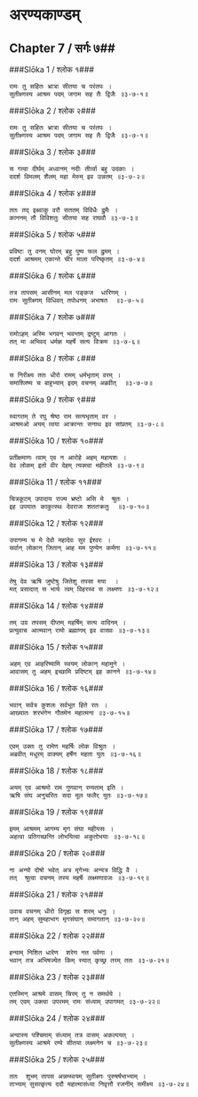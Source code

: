 अरण्यकाण्डम्
===============================


## Chapter 7  / सर्गः ७##


###Slōka 1 / श्लोक १###


    रामः तु सहितः भ्रात्रा सीतया च परंतपः ।
    सुतीक्ष्णस्य आश्रम पदम् जगाम सह तैः द्विजैः ॥३-७-१॥


###Slōka 2 / श्लोक २###


    रामः तु सहितः भ्रात्रा सीतया च परंतपः ।
    सुतीक्ष्णस्य आश्रम पदम् जगाम सह तैः द्विजैः ॥३-७-१॥


###Slōka 3 / श्लोक ३###


    स गत्वा दीर्घम् अध्वानम् नदीः तीर्त्वा बहु उदकाः ।
    ददर्श विमलम् शैलम् महा मेरुम् इव उन्नतम् ॥३-७-२॥


###Slōka 4 / श्लोक ४###


    ततः तद् इक्ष्वाकु वरौ सततम् विविधैः द्रुमैः ।
    काननम् तौ विविशतुः सीतया सह राघवौ ॥३-७-३॥


###Slōka 5 / श्लोक ५###


    प्रविष्टः तु वनम् घोरम् बहु पुष्प फल द्रुमम् ।
    ददर्श आश्रमम् एकान्ते चीर माला परिष्कृतम् ॥३-७-४॥


###Slōka 6 / श्लोक ६###


    तत्र तापसम् आसीनम् मल पङ्कज  धारिणम् ।
    रामः सुतीक्ष्णम् विधिवत् तपोधनम् अभाषत  ॥३-७-५॥


###Slōka 7 / श्लोक ७###


    रामोऽहम् अस्मि भगवन् भवन्तम् द्रष्टुम् आगतः ।
    तत् मा अभिवद धर्मज्ञ महर्षे सत्य विक्रम ॥३-७-६॥


###Slōka 8 / श्लोक ८###


    स निरीक्ष्य ततः धीरो रामम् धर्मभृताम् वरम् ।
    समाश्लिष्य च बाहुभ्याम् इदम् वचनम् अब्रवीत्  ॥३-७-७॥


###Slōka 9 / श्लोक ९###


    स्वागतम् ते रघु श्रेष्ठ राम सत्यभृताम् वर ।
    आश्रमओ अयम् त्वया आक्रान्तः सनाथ इव सांप्रतम् ॥३-७-८॥


###Slōka 10 / श्लोक १०###


    प्रतीक्षमाणः त्वाम् एव न आरोहे अहम् महायशः ।
    देव लोकम् इतो वीर देहम् त्यक्त्वा महीतले ॥३-७-९॥


###Slōka 11 / श्लोक ११###


    चित्रकूटम् उपादाय राज्य भ्रष्टो असि मे  श्रुतः ।
    इह उपयातः काकुत्स्थः देवराजः शततक्रतुः  ॥३-७-१०॥


###Slōka 12 / श्लोक १२###


    उपागम्य च मे देवो महादेवः सुर ईश्वरः ।
    सर्वान् लोकान् जितान् आह मम पुण्येन कर्मणा ॥३-७-११॥


###Slōka 13 / श्लोक १३###


    तेषु देव ऋषि जुष्टेषु जितेशु तपसा मया  ।
    मत् प्रसादात् स भार्यः त्वम् विहरस्व स लक्ष्मणः ॥३-७-१२॥


###Slōka 14 / श्लोक १४###


    तम् उग्र तपसम् दीप्तम् महर्षिम् सत्य वादिनम् ।
    प्रत्युवाच आत्मवान् रामो ब्रह्माणम् इव वासवः ॥३-७-१३॥


###Slōka 15 / श्लोक १५###


    अहम् एव आहरिष्यामि स्वयम् लोकान् महामुने ।
    आवासम् तु अहम् इच्छामि प्रदिष्टम् इह कानने ॥३-७-१४॥


###Slōka 16 / श्लोक १६###


    भवान् सर्वत्र कुशलः सर्वभूत हिते रतः ।
    आख्यातः शरभंगेन गौतमेन महात्मना ॥३-७-१५॥


###Slōka 17 / श्लोक १७###


    एवम् उक्तः तु रामेण महर्षिः लोक विश्रुतः ।
    अब्रवीत् मधुरम् वाक्यम् हर्षेण महता युतः ॥३-७-१६॥


###Slōka 18 / श्लोक १८###


    अयम् एव आश्रमो राम गुणवान् रम्यताम् इति ।
    ऋषि संघ अनुचरितः सदा मूल फलैर् युतः ॥३-७-१७॥


###Slōka 19 / श्लोक १९###


    इमम् आश्रमम् आगम्य मृग संघा महीयसः ।
    अहत्वा प्रतिगच्छन्ति लोभयित्वा अकुतोभयाः ॥३-७-१८॥


###Slōka 20 / श्लोक २०###


    ना अन्यो दोषो भवेत् अत्र मृगेभ्यः अन्यत्र विद्धि वै ।
    तत्  श्रुत्वा वचनम् तस्य महर्षेः लक्ष्मणाग्रजः ॥३-७-१९॥


###Slōka 21 / श्लोक २१###


    उवाच वचनम् धीरो विगृह्य स शरम् धनुः ।
    तान् अहम् सुमहाभाग मृगसंघान् समागतान् ॥३-७-२०॥


###Slōka 22 / श्लोक २२###


    हन्याम् निशित धारेण  शरेण नत पर्वणा ।
    भवान् तत्र अभिषज्येत किम् स्यात् कृच्छ्र तरम् ततः ॥३-७-२१॥


###Slōka 23 / श्लोक २३###


    एतस्मिन् आश्रमे वासम् चिरम् तु न समर्थये ।
    तम् एवम् उक्त्वा उपरमम् रामः संध्याम् उपागमत् ॥३-७-२२॥


###Slōka 24 / श्लोक २४###


    अन्वास्य पश्चिमाम् संध्याम् तत्र वासम् अकल्पयत् ।
    सुतीक्ष्णस्य आश्रमे रम्ये सीतया लक्ष्मनेन च ॥३-७-२३॥


###Slōka 25 / श्लोक २५###


    ततः  शुभम् तापस अन्नम्स्वयम् सुतीक्ष्णः पुरुषर्षभाभ्याम् ।
    ताभ्याम् सुसत्कृत्य ददौ महात्मासंध्या निवृत्तौ रजनीम् समीक्ष्य ॥३-७-२४॥


